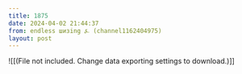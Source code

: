 ```yaml
---
title: 1875
date: 2024-04-02 21:44:37
from: endless шизing ⍼ (channel1162404975)
layout: post
---
```


![[(File not included. Change data exporting settings to download.)]]


